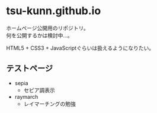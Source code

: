 # tsu-kunn.github.io

ホームページ公開用のリポジトリ。  
何を公開するかは検討中…。  

HTML5 + CSS3 + JavaScriptぐらいは扱えるようになりたい。  

## テストページ
- sepia
  - セピア調表示
- raymarch
  - レイマーチングの勉強
